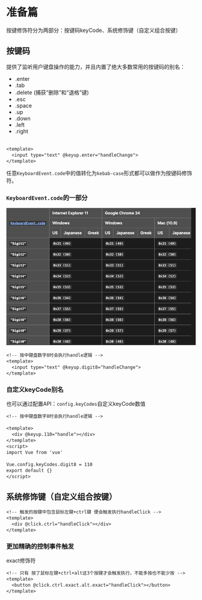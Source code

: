 # 准备篇

按键修饰符分为两部分：按键码keyCode、系统修饰键（自定义组合按键）

## 按键码

提供了监听用户键盘操作的能力，并且内置了绝大多数常用的按键码的别名：

- .enter
- .tab
- .delete (捕获“删除”和“退格”键)
- .esc
- .space
- .up
- .down
- .left
- .right

```vue

<template>
  <input type="text" @keyup.enter="handleChange">
</template>
```

任意`KeyboardEvent.code`中的值转化为`kebab-case`形式都可以做作为按键码修饰符。

### `KeyboardEvent.code`的一部分

![img.png](/imgs/vue-rfcs/keycodes.png)

```vue
<!-- 按中键盘数字8时会执行handle逻辑 -->
<template>
  <input type="text" @keyup.digit8="handleChange">
</template>
```

### 自定义keyCode别名

也可以通过配置API：`config.keyCodes`自定义keyCode数值

```vue
<!-- 按中键盘数字8时会执行handle逻辑 -->

<template>
  <div @keyup.110="handle"></div>
</template>
<script>
import Vue from 'vue'

Vue.config.keyCodes.digit8 = 110
export default {}
</script>
```

## 系统修饰键（自定义组合按键）

```vue
<!-- 触发的按键中包含鼠标左键+ctrl键 便会触发执行handleClick -->
<template>
  <div @click.ctrl="handleClick"></div>
</template>
```

### 更加精确的控制事件触发

exact修饰符

```vue
<!-- 只有 按了鼠标左键+ctrl+alt这3个按键才会触发执行，不能多按也不能少按 -->
<template>
  <button @click.ctrl.exact.alt.exact="handleClick"></button>
</template>
```





